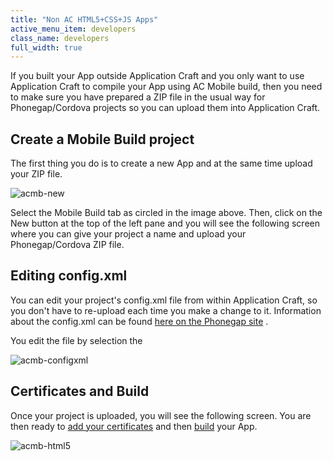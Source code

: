 ```yaml
---
title: "Non AC HTML5+CSS+JS Apps"
active_menu_item: developers
class_name: developers
full_width: true
---
```



If you built your App outside Application Craft and you only want to use Application Craft to compile your App using AC Mobile build, then you need to make sure you have prepared a ZIP file in the usual way for Phonegap/Cordova projects so you can upload them into Application Craft.

## Create a Mobile Build project

The first thing you do is to create a new App and at the same time upload your ZIP file.

![acmb-new](/img/docs/acmb-new.png)

Select the Mobile Build tab as circled in the image above. Then, click on the New button at the top of the left pane and you will see the following screen where you can give your project a name and upload your Phonegap/Cordova ZIP file.

## Editing config.xml

You can edit your project's config.xml file from within Application Craft, so you don't have to re-upload each time you make a change to it. Information about the config.xml can be found [here on the Phonegap site](https://build.phonegap.com/docs/config-xml) .

You edit the file by selection the

![acmb-configxml](/img/docs/acmb-configxml.png)

## Certificates and Build

Once your project is uploaded, you will see the following screen. You are then ready to [add your certificates](/developers/documentation/ac-mobile-build-phonegap/certificates/) and then [build](/developers/documentation/ac-mobile-build-phonegap/ac-mobile-build/automatic-building) your App.

![acmb-html5](/img/docs/acmb-html5.png)

